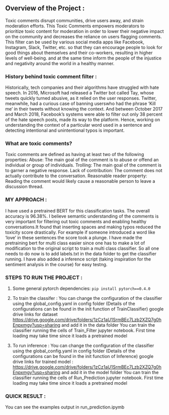 ## Overview of the Project :
   Toxic comments disrupt communities, drive users away, and strain moderation efforts. This Toxic Comments empowers moderators to prioritize toxic content for moderation in order to lower their negative impact on the community and decreases the reliance on users flagging comments.
   This filter can be used by various social media apps like Facebook, Instagram, Slack, Twitter, etc. so that they can encourage people to look for good things about themselves and their co-workers, resulting in higher levels of well-being. and at the same time inform the people of the injustice and negativity around the world in a healthy manner.

### History behind toxic comment filter :
   Historically, tech companies and their algorithms have struggled with hate speech. In 2016, Microsoft had released a Twitter bot called Tay, whose tweets quickly turned abusive, as it relied on the user responses. Twitter, meanwhile, had a curious case of banning userswho had the phrase ‘Kill me’ in their tweets without knowing the context. And between October 2017 and March 2018, Facebook’s systems were able to filter out only 38 percent of the hate speech posts, made its way to the platform.
   Hence, working on understanding the context of a particular word used in a sentence and detecting intentional and unintentional typos is important.

 ### What are toxic comments?
  Toxic comments are defined as having at least two of the following properties:
  Abuse: The main goal of the comment is to abuse or offend an individual or group of individuals.
  Trolling: The main goal of the comment is to garner a negative response.
  Lack of contribution: The comment does not actually contribute to the conversation.
  Reasonable reader property: Reading the comment would likely cause a reasonable person to leave a discussion thread.

### MY APPROACH :
   I have used a pretrained BERT for this classification tasks. The overall accuracy is 96.38%. I believe semantic understanding of the comments is very important for filtering out toxic comments and enabling healthy conversations.It found that inserting spaces and making typos reduced the toxicity score drastically. For example if someone introduced a word like ‘love’ in these sentences the score took a plunge. 
   I have made the pretraining bert for multi class easier since one has to make a lot of modification to the original script to train a multi class classifier.  So all one needs to do now is to add labels.txt in the data folder to get the classifier running. I have also added a inference script (taking inspiration for the sentiment analysis in the course) for easy testng.

### STEPS TO RUN THE PROJECT :
1. Some general pytorch dependencies:
    `pip install pytorch==0.4.0`

2. To train the classifer :
    You can change the configuration of the classifier using the global_config.yaml in config folder (Details of the configurations can be found in the init function of TrainClassifier) google drive links for dataset https://drive.google.com/drive/folders/1zCz1aU1SrmBEc7Lzb2XZQ7g0hEnpxmgy?usp=sharing and add it in the data folder
    You can train the classifier running the cells of Train_Filter jupyter notebook.
    First time loading may take time since it loads a pretrained model
    
3. To run inference :
    You can change the configuration of the classifier using the global_config.yaml in config folder (Details of the configurations can be found in the init function of Inference) google drive links for trained model : https://drive.google.com/drive/folders/1zCz1aU1SrmBEc7Lzb2XZQ7g0hEnpxmgy?usp=sharing and add it in the model folder
    You can train the classifier running the cells of Run_Prediction jupyter notebook.
    First time loading may take time since it loads a pretrained model
    
### QUICK RESULT :
   You can see the examples output in run_prediction.ipymb
    
